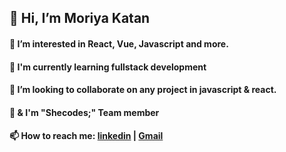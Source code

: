 <h2> 👋 Hi, I’m Moriya Katan </h2>

<h4> 👀 I’m interested in React, Vue, Javascript and more. </h4>
<h4> 🌱 I'm currently learning fullstack development </h4>
<h4> 💞️ I’m looking to collaborate on any project in javascript & react.  </h4>
<h4> 🎀 & I'm "Shecodes;" Team member  </h4>
<h4> 📫 How to reach me: <a href="https://www.linkedin.com/in/moriya-katan-5248316b/" trget="_blank">linkedin</a> | <a href="mailto:moriyakatan@gmail.com">Gmail</a></h4>
<!---
mktana/mktana is a ✨ special ✨ repository because its `README.md` (this file) appears on your GitHub profile.
You can click the Preview link to take a look at your changes.
--->
